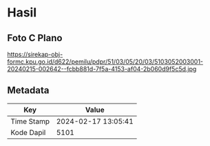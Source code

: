 # Hasil

## Foto C Plano

https://sirekap-obj-formc.kpu.go.id/d622/pemilu/pdpr/51/03/05/20/03/5103052003001-20240215-002642--fcbb881d-7f5a-4153-af04-2b060d9f5c5d.jpg


## Metadata

| Key        | Value               |
| ---------- | ------------------- |
| Time Stamp | 2024-02-17 13:05:41 |
| Kode Dapil | 5101                |



